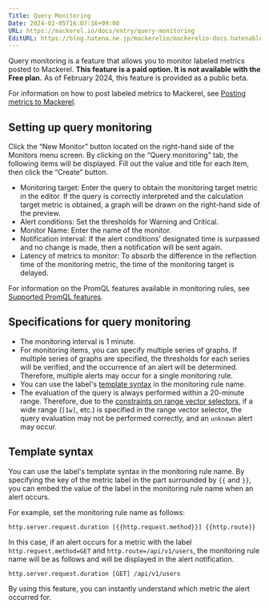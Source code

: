 ```yaml
---
Title: Query Monitoring
Date: 2024-02-05T16:07:16+09:00
URL: https://mackerel.io/docs/entry/query-monitoring
EditURL: https://blog.hatena.ne.jp/mackerelio/mackerelio-docs.hatenablog.mackerel.io/atom/entry/6801883189090642255
---
```


Query monitoring is a feature that allows you to monitor labeled metrics posted to Mackerel. **This feature is a paid option. It is not available with the Free plan.** As of February 2024, this feature is provided as a public beta.

For information on how to post labeled metrics to Mackerel, see [Posting metrics to Mackerel](https://mackerel.io/docs/entry/howto/post-metrics).

## Setting up query monitoring

Click the “New Monitor” button located on the right-hand side of the Monitors menu screen. By clicking on the “Query monitoring” tab, the following items will be displayed. Fill out the value and title for each item, then click the “Create” button.

- Monitoring target: Enter the query to obtain the monitoring target metric in the editor. If the query is correctly interpreted and the calculation target metric is obtained, a graph will be drawn on the right-hand side of the preview.
- Alert conditions: Set the thresholds for Warning and Critical.
- Monitor Name: Enter the name of the monitor.
- Notification interval: If the alert conditions’ designated time is surpassed and no change is made, then a notification will be sent again.
- Latency of metrics to monitor: To absorb the difference in the reflection time of the monitoring metric, the time of the monitoring target is delayed.

For information on the PromQL features available in monitoring rules, see [Supported PromQL features](https://mackerel.io/docs/entry/howto/labeled-metrics/promql).

## Specifications for query monitoring

- The monitoring interval is 1 minute.
- For monitoring items, you can specify multiple series of graphs. If multiple series of graphs are specified, the thresholds for each series will be verified, and the occurrence of an alert will be determined. Therefore, multiple alerts may occur for a single monitoring rule.
- You can use the label's [template syntax](#template-syntax) in the monitoring rule name.
- The evaluation of the query is always performed within a 20-minute range. Therefore, due to the [constraints on range vector selectors](https://mackerel.io/docs/entry/howto/query/promql#constraints-on-range-vector-selectors), if a wide range (`[1w]`, etc.) is specified in the range vector selector, the query evaluation may not be performed correctly, and an `unknown` alert may occur.

## Template syntax

You can use the label's template syntax in the monitoring rule name. By specifying the key of the metric label in the part surrounded by `{{` and `}}`, you can embed the value of the label in the monitoring rule name when an alert occurs.

For example, set the monitoring rule name as follows:

```
http.server.request.duration [{{http.request.method}}] {{http.route}}
```

In this case, if an alert occurs for a metric with the label `http.request.method=GET` and `http.route=/api/v1/users`, the monitoring rule name will be as follows and will be displayed in the alert notification.

```
http.server.request.duration [GET] /api/v1/users
```

By using this feature, you can instantly understand which metric the alert occurred for.

